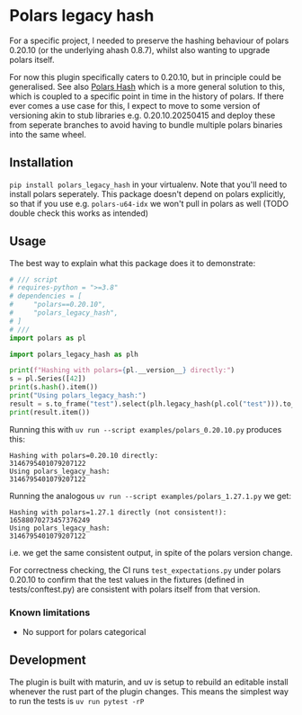# Polars legacy hash

For a specific project, I needed to preserve the hashing behaviour of polars 0.20.10 (or the underlying ahash 0.8.7),
whilst also wanting to upgrade polars itself. 

For now this plugin specifically caters to 0.20.10, but in principle could be generalised. See also [Polars Hash](https://github.com/ion-elgreco/polars-hash) which is a more general solution to this, which is coupled to a specific point in time in the history of polars. If there ever comes a use case for this, I expect to move to some version of versioning akin to stub libraries e.g. 0.20.10.20250415 and deploy these from seperate branches to avoid having to bundle multiple polars binaries into the same wheel.

## Installation
`pip install polars_legacy_hash` in your virtualenv. Note that you'll need to install polars seperately. This package doesn't depend on polars explicitly, so that if you use e.g. `polars-u64-idx` we won't pull in polars as well (TODO double check this works as intended)


## Usage
The best way to explain what this package does it to demonstrate:
```python
# /// script
# requires-python = ">=3.8"
# dependencies = [
#     "polars==0.20.10",
#     "polars_legacy_hash",
# ]
# ///
import polars as pl

import polars_legacy_hash as plh

print(f"Hashing with polars={pl.__version__} directly:")
s = pl.Series([42])
print(s.hash().item())
print("Using polars_legacy_hash:")
result = s.to_frame("test").select(plh.legacy_hash(pl.col("test"))).to_series()
print(result.item())
```
Running this with `uv run --script examples/polars_0.20.10.py` produces this:
```
Hashing with polars=0.20.10 directly:
3146795401079207122
Using polars_legacy_hash:
3146795401079207122
```
Running the analogous `uv run --script examples/polars_1.27.1.py` we get:



```
Hashing with polars=1.27.1 directly (not consistent!):
16588070273457376249
Using polars_legacy_hash:
3146795401079207122
```
i.e. we get the same consistent output, in spite of the polars version change.

For correctness checking, the CI runs `test_expectations.py` under polars 0.20.10 to
confirm that the test values in the fixtures (defined in tests/conftest.py) are consistent with polars itself from that version.


### Known limitations
- No support for polars categorical


## Development
The plugin is built with maturin, and uv is setup to rebuild an editable install whenever the rust part of the plugin changes. This means the simplest way to run the tests is
`uv run pytest -rP`
